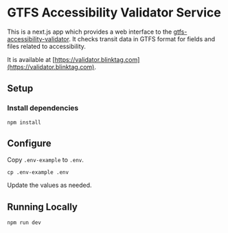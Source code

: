# GTFS Accessibility Validator Service

This is a next.js app which provides a web interface to the [gtfs-accessibility-validator](https://github.com/BlinkTagInc/gtfs-accessibility-validator). It checks transit data in GTFS format for fields and files related to accessibility.

It is available at [https://validator.blinktag.com](https://validator.blinktag.com).

## Setup

### Install dependencies

    npm install

## Configure

Copy `.env-example` to `.env`.

    cp .env-example .env

Update the values as needed.

## Running Locally

    npm run dev
